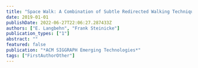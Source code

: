 ```yaml
---
title: "Space Walk: A Combination of Subtle Redirected Walking Techniques Integrated with Gameplay and Narration"
date: 2019-01-01
publishDate: 2022-06-27T22:06:27.287433Z
authors: ["E. Langbehn", "Frank Steinicke"]
publication_types: ["1"]
abstract: ""
featured: false
publication: "*ACM SIGGRAPH Emerging Technologies*"
tags: ["FirstAuthorOther"]
---
```



